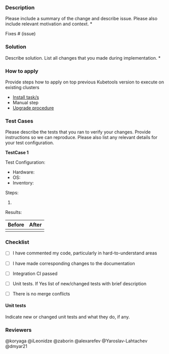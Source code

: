 ### Description
Please include a summary of the change and describe issue. Please also include relevant motivation and context.
* 

Fixes # (issue)


### Solution
Describe solution. List all changes that you made during implementation.
* 


### How to apply
Provide steps how to apply on top previous Kubetools version to execute on existing clusters
* [Install task/s](documentation/Installation.md#installation-tasks-description)
* Manual step 
* [Upgrade procedure](documentation/Maintenance.md#upgrade-procedure)


### Test Cases
Please describe the tests that you ran to verify your changes. Provide instructions so we can reproduce. Please also list any relevant details for your test configuration.

**TestCase 1**

Test Configuration:

- Hardware: 
- OS: 
- Inventory: 

Steps:

1. 

Results:

| Before | After |
| ------ | ------ |
|  |  |


### Checklist
- [ ] I have commented my code, particularly in hard-to-understand areas
- [ ] I have made corresponding changes to the documentation
- [ ] Integration CI passed
- [ ] Unit tests. If Yes list of new/changed tests with brief description
- [ ] There is no merge conflicts


#### Unit tests
Indicate new or changed unit tests and what they do, if any.


### Reviewers
@koryaga @iLeonidze @zaborin @alexarefev @Yaroslav-Lahtachev @dmyar21
